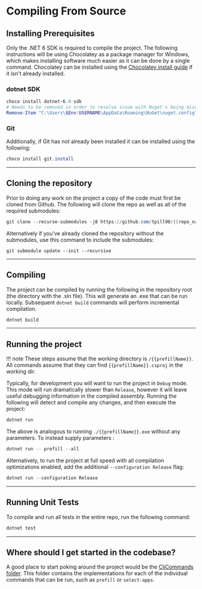 # Compiling From Source

<!-- TODO go through each page and add ----- to sections to make it easier to read -->

## Installing Prerequisites

<!-- TODO add git here -->
Only the .NET 6 SDK is required to compile the project.  The following instructions will be using Chocolatey as a package manager for Windows, which makes installing software much easier as it can be done by a single command.  Chocolatey can be installed using the [Chocolatey install guide](https://chocolatey.org/install#individual) if it isn't already installed.

### dotnet SDK

```powershell
choco install dotnet-6.0-sdk
# Needs to be removed in order to resolve issue with Nuget's being misconfigured by default after install.  
Remove-Item "C:\Users\$Env:USERNAME\AppData\Roaming\NuGet\nuget.config"
```

### Git

Additionally, if Git has not already been installed it can be installed using the following:

```powershell
choco install git.install
```

-----

## Cloning the repository

Prior to doing any work on the project a copy of the code must first be cloned from Github.  The following will clone the repo as well as all of the required submodules:

```powershell
git clone --recurse-submodules -j8 https://github.com/tpill90/{{repo_name}}.git
```


Alternatively if you've already cloned the repository without the submodules, use this command to include the submodules:
```
git submodule update --init --recursive
```

-----

## Compiling

The project can be compiled by running the following in the repository root (the directory with the .sln file).  This will generate an .exe that can be run locally.  Subsequent `dotnet build` commands will perform incremental compilation.

```powershell
dotnet build
```

-----

## Running the project

!!! note
    These steps assume that the working directory is `/{{prefillName}}`.  All commands assume that they can find `{{prefillName}}.csproj` in the working dir.

Typically, for development you will want to run the project in `Debug` mode.  This mode will run dramatically slower than `Release`, however it will leave useful debugging information in the compiled assembly.  Running the following will detect and compile any changes, and then execute the project:
```powershell
dotnet run
```

The above is analogous to running `./{{prefillName}}.exe` without any parameters.  To instead supply parameters :
```powershell
dotnet run -- prefill --all
```

Alternatively, to run the project at full speed with all compilation optimizations enabled, add the additional `--configuration Release` flag:
```powershell
dotnet run --configuration Release
```

-----

## Running Unit Tests

To compile and run all tests in the entire repo, run the following command:
```powershell
dotnet test
```

-----

## Where should I get started in the codebase?

A good place to start poking around the project would be the [CliCommands folder](https://github.com/tpill90/{{repo_name}}/tree/master/{{prefillName}}/CliCommands).  This folder contains the implementations for each of the individual commands that can be run, such as `prefill` or `select-apps`.  